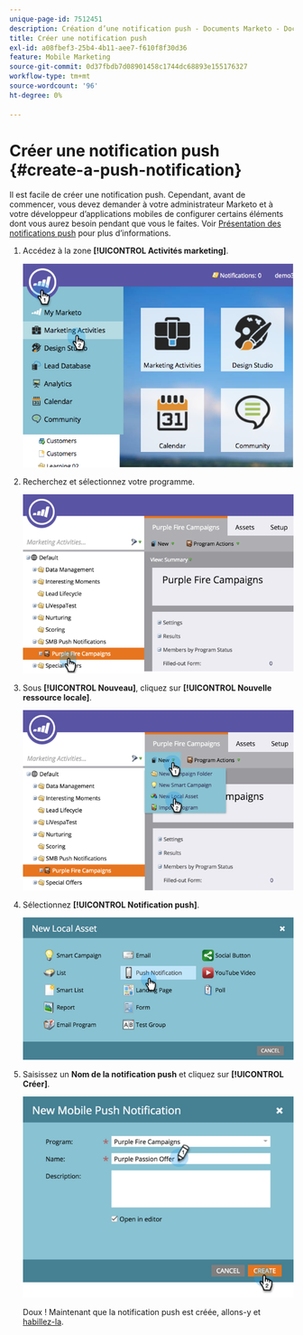```yaml
---
unique-page-id: 7512451
description: Création d’une notification push - Documents Marketo - Documentation du produit
title: Créer une notification push
exl-id: a08fbef3-25b4-4b11-aee7-f610f8f30d36
feature: Mobile Marketing
source-git-commit: 0d37fbdb7d08901458c1744dc68893e155176327
workflow-type: tm+mt
source-wordcount: '96'
ht-degree: 0%

---
```


# Créer une notification push {#create-a-push-notification}

Il est facile de créer une notification push. Cependant, avant de commencer, vous devez demander à votre administrateur Marketo et à votre développeur d’applications mobiles de configurer certains éléments dont vous aurez besoin pendant que vous le faites. Voir [Présentation des notifications push](/help/marketo/product-docs/mobile-marketing/push-notifications/understanding-push-notifications.md) pour plus d’informations.

1. Accédez à la zone **[!UICONTROL Activités marketing]**.

   ![](assets/image2015-4-22-18-3a46-3a14.png)

1. Recherchez et sélectionnez votre programme.

   ![](assets/image2015-4-23-13-3a31-3a43.png)

1. Sous **[!UICONTROL Nouveau]**, cliquez sur **[!UICONTROL Nouvelle ressource locale]**.

   ![](assets/image2015-4-23-13-3a33-3a20.png)

1. Sélectionnez **[!UICONTROL Notification push]**.

   ![](assets/image2015-4-23-13-3a35-3a6.png)

1. Saisissez un **Nom de la notification push** et cliquez sur **[!UICONTROL Créer]**.

   ![](assets/image2015-4-23-13-3a36-3a56.png)

   Doux ! Maintenant que la notification push est créée, allons-y et [habillez-la](/help/marketo/product-docs/mobile-marketing/push-notifications/configure-mobile-push-notification.md).

